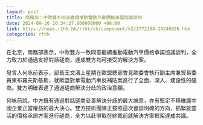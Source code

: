 ```yaml
---
layout: post
title: 商務部：中歐雙方同意繼續推動電動汽車價格承諾協議談判
date: 2024-09-26 20:34:27.000000000 +08:00
link: https://news.rthk.hk/rthk/ch/component/k2/1772198-20240926.htm
categories: rthk
---
```


在北京，商務部表示，中歐雙方一致同意繼續推動電動汽車價格承諾協議談判，全力致力於通過友好對話磋商，達成雙方均可接受的解決方案。

發言人何咏前表示，部長王文濤上星期在歐盟總部會見歐委會執行副主席兼貿易委員東布羅夫斯基斯，就歐盟對華電動汽車反補貼案進行了全面、深入、建設性的磋商。雙方明確表達了通過磋商解決分歧的政治意願。

何咏前說，中方既有通過對話磋商妥善解決分歧的最大誠意，亦有堅定不移維護中國企業正當權益的最大決心。雙方技術團隊正按照這次會談明確的方向，抓緊就靈活的價格承諾方案進行磋商，全力以赴爭取在終裁前就解決方案框架達成共識。
